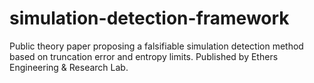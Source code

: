 # simulation-detection-framework
Public theory paper proposing a falsifiable simulation detection method based on truncation error and entropy limits. Published by Ethers Engineering &amp; Research Lab.
